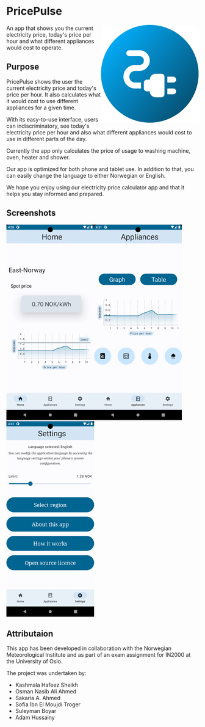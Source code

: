 # PricePulse
<img style="float: right; width: 256px" src="img/icon-512.png">
An app that shows you the current electricity price, today's price per hour and what different appliances would cost to operate.

## Purpose
PricePulse shows the user the current electricity price and today's price per hour. It also calculates what it would cost to use different appliances for a given time.

With its easy-to-use interface, users can indiscriminatory, see today's electricity price per hour and also what different appliances would cost to use in different parts of the day.

Currently the app only calculates the price of usage to washing machine, oven, heater and shower.

Our app is optimized for both phone and tablet use. In addition to that, you can easily change the language to either Norwegian or English.
        
We hope you enjoy using our electricity price calculator app and that it helps you stay informed and prepared.

## Screenshots
<img style="height: 512px" src="img/screenshot-home.png"><img style="height: 512px" src="img/screenshot-appliances.png"><img style="height: 512px" src="img/screenshot-settings.png">

## Attributaion
This app has been developed in collaboration with the Norwegian Meteorological Institute and as part of an exam assignment for IN2000 at the University of Oslo.

The project was undertaken by:
- Kashmala Hafeez Sheikh
- Osman Nasib Ali Ahmed
- Sakaria A. Ahmed
- Sofia Ibn El Moujdi Troger
- Suleyman Boyar
- Adam Hussainy
